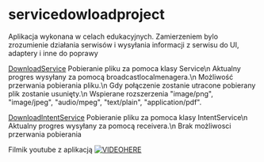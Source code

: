 ﻿# servicedowloadproject

Aplikacja wykonana w celach edukacyjnych.
Zamierzeniem bylo zrozumienie działania serwisów i wysyłania informacji z serwisu do UI, adaptery i inne do poprawy


[DownloadService](../master/app/src/main/java/makdroid/servicesproject/services/DownloadService.java)
Pobieranie pliku za pomoca klasy Service\n
Aktualny progres wysyłany za pomocą broadcastlocalmenagera.\n
Możliwość przerwania pobierania pliku.\n
Gdy połączenie zostanie utracone pobierany plik zostanie usunięty.\n
Wspierane rozszerzenia "image/png", "image/jpeg", "audio/mpeg", "text/plain", "application/pdf".


[DownloadIntentService](../master/app/src/main/java/makdroid/servicesproject/services/intentService/DownloadIntentService.java)
Pobieranie pliku za pomoca klasy IntentService\n
Aktualny progres wysyłany za pomocą receivera.\n
Brak możliwosci przerwania pobierania

Filmik youtube z aplikacją 
[![VIDEOHERE](https://img.youtube.com/vi/TqcKyR9u640/0.jpg)](https://www.youtube.com/watch?v=TqcKyR9u640)
